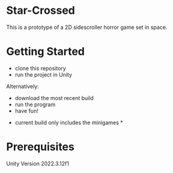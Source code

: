 # Star-Crossed

This is a prototype of a 2D sidescroller horror game set in space.

# Getting Started 
- clone this repository
- run the project in Unity

Alternatively:
- download the most recent build
- run the program
- have fun!
* current build only includes the minigames *

# Prerequisites
Unity Version 2022.3.12f1
